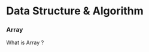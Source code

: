 <h1>Data Structure & Algorithm</h1>


<section>
    <h3>Array</h3>
    <p>What is Array ?</p>
</section>